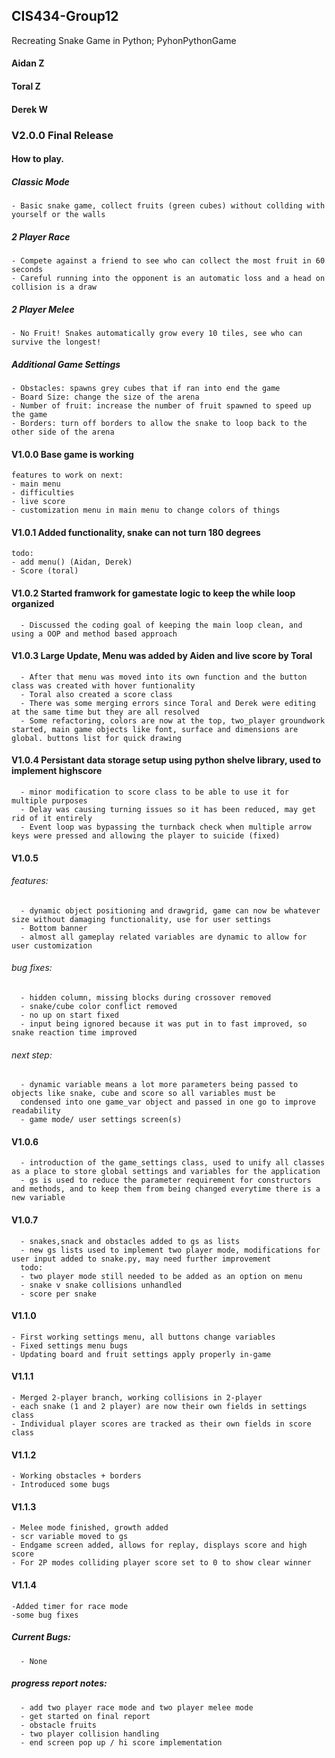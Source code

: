 ## CIS434-Group12
Recreating Snake Game in Python; PyhonPythonGame

#### Aidan Z
#### Toral Z
#### Derek W

### V2.0.0 Final Release
#### How to play.
##### Classic Mode
    - Basic snake game, collect fruits (green cubes) without collding with yourself or the walls
##### 2 Player Race
    - Compete against a friend to see who can collect the most fruit in 60 seconds
    - Careful running into the opponent is an automatic loss and a head on collision is a draw
##### 2 Player Melee
    - No Fruit! Snakes automatically grow every 10 tiles, see who can survive the longest!
    
##### Additional Game Settings
    - Obstacles: spawns grey cubes that if ran into end the game
    - Board Size: change the size of the arena
    - Number of fruit: increase the number of fruit spawned to speed up the game
    - Borders: turn off borders to allow the snake to loop back to the other side of the arena
    

#### V1.0.0 Base game is working  
    features to work on next:  
    - main menu  
    - difficulties  
    - live score  
    - customization menu in main menu to change colors of things  
    
#### V1.0.1 Added functionality, snake can not turn 180 degrees    
    todo:  
    - add menu() (Aidan, Derek)  
    - Score (toral)  
    
#### V1.0.2 Started framwork for gamestate logic to keep the while loop organized   
      - Discussed the coding goal of keeping the main loop clean, and using a OOP and method based approach  
      
#### V1.0.3 Large Update, Menu was added by Aiden and live score by Toral  
      - After that menu was moved into its own function and the button class was created with hover funtionality 
      - Toral also created a score class  
      - There was some merging errors since Toral and Derek were editing at the same time but they are all resolved  
      - Some refactoring, colors are now at the top, two_player groundwork started, main game objects like font, surface and dimensions are global. buttons list for quick drawing  
      
#### V1.0.4 Persistant data storage setup using python shelve library, used to implement highscore  
      - minor modification to score class to be able to use it for multiple purposes  
      - Delay was causing turning issues so it has been reduced, may get rid of it entirely  
      - Event loop was bypassing the turnback check when multiple arrow keys were pressed and allowing the player to suicide (fixed)  
      
#### V1.0.5   
   ###### features:  
      - dynamic object positioning and drawgrid, game can now be whatever size without damaging functionality, use for user settings  
      - Bottom banner  
      - almost all gameplay related variables are dynamic to allow for user customization  
      
   ###### bug fixes:  
      - hidden column, missing blocks during crossover removed  
      - snake/cube color conflict removed  
      - no up on start fixed  
      - input being ignored because it was put in to fast improved, so snake reaction time improved  
      
   ###### next step:  
      - dynamic variable means a lot more parameters being passed to objects like snake, cube and score so all variables must be
      condensed into one game_var object and passed in one go to improve readability  
      - game mode/ user settings screen(s)  
      
#### V1.0.6  
      - introduction of the game_settings class, used to unify all classes as a place to store global settings and variables for the application  
      - gs is used to reduce the parameter requirement for constructors and methods, and to keep them from being changed everytime there is a new variable  

#### V1.0.7  
      - snakes,snack and obstacles added to gs as lists  
      - new gs lists used to implement two player mode, modifications for user input added to snake.py, may need further improvement  
      todo:  
      - two player mode still needed to be added as an option on menu  
      - snake v snake collisions unhandled
      - score per snake

#### V1.1.0
    - First working settings menu, all buttons change variables
    - Fixed settings menu bugs
    - Updating board and fruit settings apply properly in-game
    
#### V1.1.1
    - Merged 2-player branch, working collisions in 2-player
    - each snake (1 and 2 player) are now their own fields in settings class
    - Individual player scores are tracked as their own fields in score class

#### V1.1.2
    - Working obstacles + borders
    - Introduced some bugs
    
#### V1.1.3
    - Melee mode finished, growth added
    - scr variable moved to gs
    - Endgame screen added, allows for replay, displays score and high score
    - For 2P modes colliding player score set to 0 to show clear winner
    
#### V1.1.4
    -Added timer for race mode
    -some bug fixes    
    
##### Current Bugs:  
      - None

##### progress report notes:  
      - add two player race mode and two player melee mode  
      - get started on final report  
      - obstacle fruits  
      - two player collision handling
      - end screen pop up / hi score implementation
      

      
